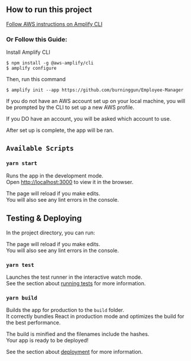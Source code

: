 ## How to run this project

[Follow AWS instructions on Amplify CLI](https://aws.amazon.com/blogs/mobile/amplify-cli-adds-scaffolding-support-for-amplify-apps-and-authoring-plugins/)

### Or Follow this Guide:

Install Amplify CLI
```
$ npm install -g @aws-amplify/cli
$ amplify configure
```

Then, run this command

```
$ amplify init --app https://github.com/burninggun/Employee-Manager

```

If you do not have an AWS account set up on your local machine, you will be prompted by the CLI to set up a new AWS profile.

If you DO have an account, you will be asked which account to use.

After set up is complete, the app will be ran.


## `Available Scripts`

### `yarn start`

Runs the app in the development mode.<br />
Open [http://localhost:3000](http://localhost:3000) to view it in the browser.

The page will reload if you make edits.<br />
You will also see any lint errors in the console.


## Testing & Deploying

In the project directory, you can run:

The page will reload if you make edits.<br />
You will also see any lint errors in the console.

### `yarn test`
Launches the test runner in the interactive watch mode.<br />
See the section about [running tests](https://facebook.github.io/create-react-app/docs/running-tests) for more information.

### `yarn build`

Builds the app for production to the `build` folder.<br />
It correctly bundles React in production mode and optimizes the build for the best performance.

The build is minified and the filenames include the hashes.<br />
Your app is ready to be deployed!

See the section about [deployment](https://facebook.github.io/create-react-app/docs/deployment) for more information.